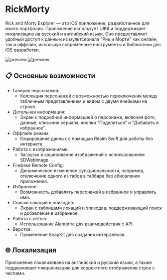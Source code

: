 # RickMorty

Rick and Morty Explorer — это iOS приложение, разработанное для моего портфолио. Приложение использует UIKit и поддерживает локализацию на русский и английский языки. Оно предоставляет удобный доступ к данным из мультсериала "Рик и Морти" как онлайн, так и оффлайн, используя современные инструменты и библиотеки для iOS разработки.

![preview](https://github.com/darmaraht/RickMorty/blob/main/RickMortyPreview.gif)
![preview](https://github.com/darmaraht/RickMorty/blob/main/RickMortyPreview2.gif)

## 📋 Основные возможности

- Галерея персонажей:
  - Коллекция персонажей с возможностью переключения между табличным представлением и видом с двумя ячейками на строке.
- Детальная информация:
  - Экран с подробной информацией о персонаже, включая фото, данные, описание сериала, кнопки "Поделиться" и "Добавить в избранное".
- Оффлайн режим:
  - Кэширование данных с помощью Realm Swift для работы без интернета.
- Работа с изображениями:
  - Загрузка и кэширование изображений с использованием SDWebImage.
- Firebase Remote Config:
  - Динамическое изменение функциональности, например, отключение одного из табов в таббаре без обновления приложения.
- Избранное:
  - Возможность добавлять персонажей в избранное и управлять ими.
- Списки локаций и эпизодов:
  - Экран с таблицами локаций и эпизодов, поддерживающий поиск и добавление в избранное.
- Работа с сетью:
  - Использование Alamofire для взаимодействия с API.
- Верстка:
  - Применение SnapKit для создания интерфейсов.

## 🌐 Локализация

Приложение локализовано на английский и русский языки, а также поддерживает плюрализацию для корректного отображения строк с числами.
